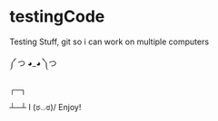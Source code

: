 # testingCode
Testing Stuff, git so i can work on multiple computers

༼ つ ◕_◕ ༽つ

  ┌─┐
  
  ┴─┴ l
 (ಠ◡ಠ)/  Enjoy!
